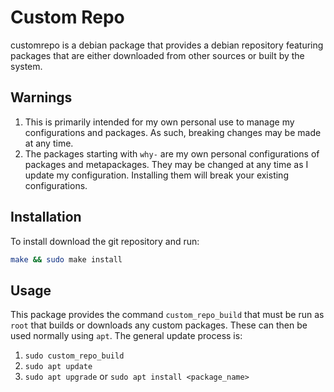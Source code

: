 # Custom Repo

customrepo is a debian package that provides a debian repository featuring packages that are either downloaded from other sources or built by the system.

## Warnings
1. This is primarily intended for my own personal use to manage my configurations and packages. As such, breaking changes may be made at any time.
2. The packages starting with `why-` are my own personal configurations of packages and metapackages. They may be changed at any time as I update my configuration. Installing them will break your existing configurations.

## Installation
To install download the git repository and run:
```bash
make && sudo make install
```

## Usage
This package provides the command `custom_repo_build` that must be run as `root` that builds or downloads any custom packages. These can then be used normally using `apt`.
The general update process is:
1. `sudo custom_repo_build`
2. `sudo apt update`
3. `sudo apt upgrade` or `sudo apt install <package_name>`
